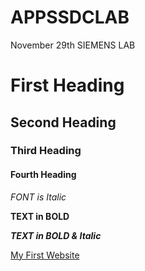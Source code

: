 # APPSSDCLAB
November 29th SIEMENS LAB
# First Heading
## Second Heading
### Third Heading
#### Fourth Heading
*FONT is Italic*

**TEXT in BOLD**

***TEXT in BOLD & Italic***

[My First Website](https://www.wikipedia.org/)
